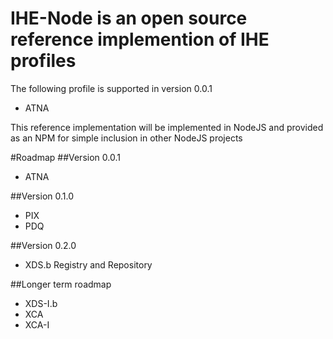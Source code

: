 # IHE-Node is an open source reference implemention of IHE profiles 

The following profile is supported in version 0.0.1
- ATNA

This reference implementation will be implemented in NodeJS and provided as an NPM for simple inclusion in other NodeJS projects

#Roadmap
##Version 0.0.1
- ATNA

##Version 0.1.0
- PIX
- PDQ

##Version 0.2.0
- XDS.b Registry and Repository

##Longer term roadmap
- XDS-I.b
- XCA
- XCA-I